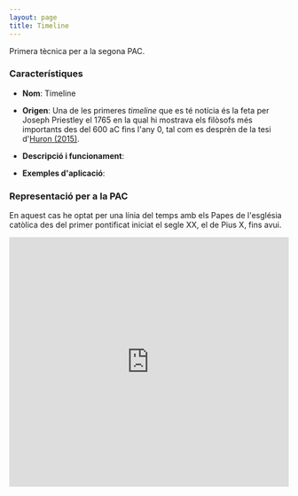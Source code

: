 ```yaml
---
layout: page
title: Timeline
---
```


Primera tècnica per a la segona PAC.

### Característiques

- **Nom**: Timeline
- **Origen**: Una de les primeres *timeline* que es té notícia és la feta per Joseph Priestley el 1765 en la qual hi mostrava els filòsofs més importants des del 600 aC fins l'any 0, tal com es desprèn de la tesi d'[Huron (2015)](https://theses.hal.science/tel-02924469/).

- **Descripció i funcionament**:
- **Exemples d'aplicació**:

### Representació per a la PAC

En aquest cas he optat per una línia del temps amb els Papes de l'església catòlica des del primer pontificat iniciat el segle XX, el de Pius X, fins avui.

<iframe src="https://ecasellas.github.io/uoc-visualitzacio/timeline/timeline.html" frameborder="0" width="100%" height="450"></iframe>

